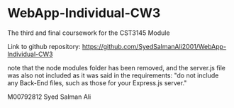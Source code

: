 # WebApp-Individual-CW3
The third and final coursework for the CST3145 Module

Link to github repository: https://github.com/SyedSalmanAli2001/WebApp-Individual-CW3

note that the node modules folder has been removed, and the server.js file was also not included as it was said in the requirements:
"do not include any Back-End files, such as those for your Express.js server."

M00792812
Syed Salman Ali